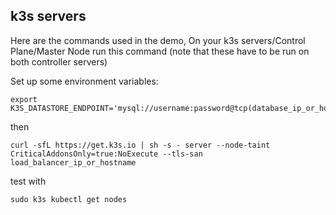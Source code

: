 ## k3s servers

Here are the commands used in the demo, On your k3s servers/Control Plane/Master Node run this command
(note that these have to be run on both controller servers)

Set up some environment variables:
```
export K3S_DATASTORE_ENDPOINT='mysql://username:password@tcp(database_ip_or_hostname:port)/database'
```

then

```
curl -sfL https://get.k3s.io | sh -s - server --node-taint CriticalAddonsOnly=true:NoExecute --tls-san load_balancer_ip_or_hostname
```

test with
```
sudo k3s kubectl get nodes
```
